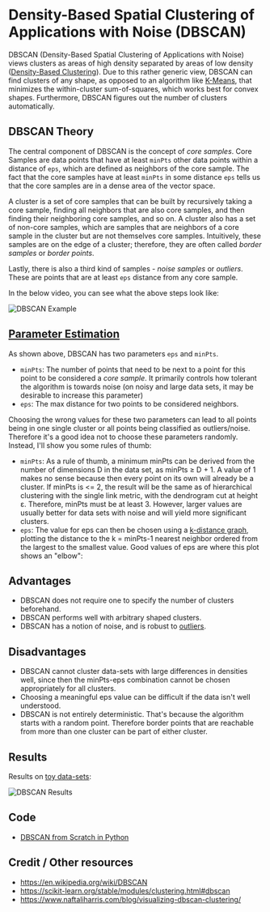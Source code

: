 # Density-Based Spatial Clustering of Applications with Noise (DBSCAN)

DBSCAN (Density-Based Spatial Clustering of Applications with Noise) views clusters as areas of high density separated by areas of low density ([Density-Based Clustering](https://link.springer.com/referenceworkentry/10.1007%2F978-0-387-30164-8_211#:~:text=Density%2DBased%20Clustering%20refers%20to,regions%20of%20low%20point%20density.)). Due to this rather generic view, DBSCAN can find clusters of any shape, as opposed to an algorithm like [K-Means](https://ml-explained.com/blog/kmeans-explained), that minimizes the within-cluster sum-of-squares, which works best for convex shapes. Furthermore, DBSCAN figures out the number of clusters automatically.

## DBSCAN Theory

The central component of DBSCAN is the concept of _core samples_. Core Samples are data points that have at least `minPts` other data points within a distance of `eps`, which are defined as neighbors of the core sample. The fact that the core samples have at least `minPts` in some distance `eps` tells us that the core samples are in a dense area of the vector space.

A cluster is a set of core samples that can be built by recursively taking a core sample, finding all neighbors that are also core samples, and then finding their neighboring core samples, and so on. A cluster also has a set of non-core samples, which are samples that are neighbors of a core sample in the cluster but are not themselves core samples. Intuitively, these samples are on the edge of a cluster; therefore, they are often called _border samples_ or _border points_.

Lastly, there is also a third kind of samples - _noise samples_ or _outliers_. These are points that are at least `eps` distance from any core sample.

In the below video, you can see what the above steps look like:

![DBSCAN Example](doc/dbscan.gif)

## [Parameter Estimation](https://en.wikipedia.org/wiki/DBSCAN#Parameter_estimation)

As shown above, DBSCAN has two parameters `eps` and `minPts`.

- `minPts`: The number of points that need to be next to a point for this point to be considered a _core sample_. It primarily controls how tolerant the algorithm is towards noise (on noisy and large data sets, it may be desirable to increase this parameter)
- `eps`: The max distance for two points to be considered neighbors.

Choosing the wrong values for these two parameters can lead to all points being in one single cluster or all points being classified as outliers/noise. Therefore it's a good idea not to choose these parameters randomly. Instead, I'll show you some rules of thumb:

- `minPts`: As a rule of thumb, a minimum minPts can be derived from the number of dimensions D in the data set, as minPts ≥ D + 1. A value of 1 makes no sense because then every point on its own will already be a cluster. If minPts is <= 2, the result will be the same as of hierarchical clustering with the single link metric, with the dendrogram cut at height ε. Therefore, minPts must be at least 3. However, larger values are usually better for data sets with noise and will yield more significant clusters.
- `eps`: The value for eps can then be chosen using a [k-distance graph](https://en.wikipedia.org/wiki/Nearest_neighbor_graph), plotting the distance to the k = minPts-1 nearest neighbor ordered from the largest to the smallest value. Good values of eps are where this plot shows an "elbow":

## Advantages

- DBSCAN does not require one to specify the number of clusters beforehand.
- DBSCAN performs well with arbitrary shaped clusters.
- DBSCAN has a notion of noise, and is robust to [outliers](https://en.wikipedia.org/wiki/Anomaly_detection).

## Disadvantages

- DBSCAN cannot cluster data-sets with large differences in densities well, since then the minPts-eps combination cannot be chosen appropriately for all clusters.
- Choosing a meaningful eps value can be difficult if the data isn't well understood.
- DBSCAN is not entirely deterministic. That's because the algorithm starts with a random point. Therefore border points that are reachable from more than one cluster can be part of either cluster.

## Results

Results on [toy data-sets](https://scikit-learn.org/stable/auto_examples/cluster/plot_cluster_comparison.html):

![DBSCAN Results](doc/results.png)

## Code

- [DBSCAN from Scratch in Python](code/dbscan.py)

## Credit / Other resources

- https://en.wikipedia.org/wiki/DBSCAN
- https://scikit-learn.org/stable/modules/clustering.html#dbscan
- https://www.naftaliharris.com/blog/visualizing-dbscan-clustering/
